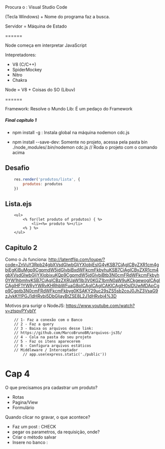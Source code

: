Procura o : Visual Studio Code 

(Tecla Windows) + Nome do programa faz a busca.


Servidor = Máquina de Estado 


======

Node começa em interpretar JavaScript

Intepretadores: 
- V8 (C/C++)
- SpiderMockey
- Nitro 
- Chakra 


Node = V8 + Coisas do SO (Libuv)



======


Framework: Resolve o Mundo
Lib: É um pedaço do Framework



##### Final capitulo 1

- npm install -g : Instala global na máquina
nodemon cdc.js

- npm install --save-dev: Somente no projeto, acessa pela pasta bin
./node_modules/.bin/nodemon cdc.js 
// Roda o projeto com o comando acima

## Desafio
``` cdc.js
    res.render('produtos/lista', {
        produtos: produtos
    })
```

## Lista.ejs
```
    <ul>
        <% for(let produto of produtos) { %>
            <li><%= produto %></li>
        <% } %>
    </ul>
```



## Capitulo 2


Como o Js funciona: 
http://latentflip.com/loupe/?code=ZnVuY3Rpb24gbXVsdGlwbGljYXIobjEsIG4yKSB7CiAgICByZXR1cm4gbjEgKiBuMgp9CgpmdW5jdGlvbiBxdWFkcmFkbyhuKSB7CiAgICByZXR1cm4gbXVsdGlwbGljYXIobixuKQp9CgpmdW5jdGlvbiBtb3N0cmFRdWFkcmFkbyh0YW1hbmhvKSB7CiAgICBzZXRUaW1lb3V0KGZ1bmN0aW9uKCkgewogICAgICAgIHF1YWRyYWRvKHRhbWFuaG8pICAgICAgICAKICAgIH0sIDUwMDApCgp9Cgptb3N0cmFRdWFkcmFkbyg0KSAKY29uc29sZS5sb2coJ0JhZ3VsaG9zJykK!!!PGJ1dHRvbj5DbGljayBtZSE8L2J1dHRvbj4%3D

Motivos pra surigr o NodeJS:
https://www.youtube.com/watch?v=ztspvPYybIY


        // 1- Faz a conexão com o Banco
        // 2 - Faz a query
        // 3 - Baixa os arquivos desse link: 
        // https://github.com/MarcoBrunoBR/arquivos-js35/
        // 4 - Cola na pasta do seu projeto
        // 5 - Faz os itens aparecerem
        // 6 - Configura arquivos estáticos
        // Middleware / Interceptador
            // app.use(express.static('./public'))



# Cap 4

O que precisamos pra cadastrar um produto?

- Rotas
- Pagina/View
- Formulário


Quando clicar no gravar, o que acontece? 

- Faz um post : CHECK
- pegar os parametros, da requisição, onde? 
- Criar o método salvar
- Insere no banco : 
